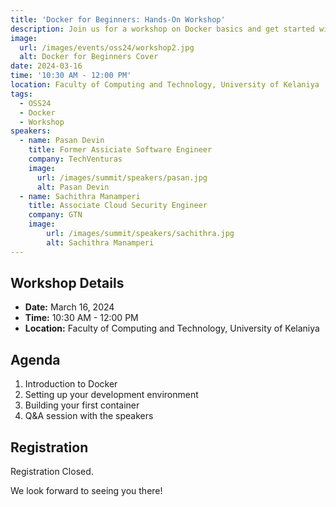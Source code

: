 ```yaml
---
title: 'Docker for Beginners: Hands-On Workshop'
description: Join us for a workshop on Docker basics and get started with containerization.
image:
  url: /images/events/oss24/workshop2.jpg
  alt: Docker for Beginners Cover
date: 2024-03-16
time: '10:30 AM - 12:00 PM'
location: Faculty of Computing and Technology, University of Kelaniya
tags:
  - OSS24
  - Docker
  - Workshop
speakers:
  - name: Pasan Devin
    title: Former Assiciate Software Engineer
    company: TechVenturas
    image:
      url: /images/summit/speakers/pasan.jpg
      alt: Pasan Devin
  - name: Sachithra Manamperi
    title: Associate Cloud Security Engineer
    company: GTN
    image:
        url: /images/summit/speakers/sachithra.jpg
        alt: Sachithra Manamperi
---
```


## Workshop Details

- **Date:** March 16, 2024
- **Time:** 10:30 AM - 12:00 PM
- **Location:** Faculty of Computing and Technology, University of Kelaniya

## Agenda

1. Introduction to Docker
2. Setting up your development environment
3. Building your first container
4. Q&A session with the speakers

## Registration

Registration Closed.

We look forward to seeing you there!